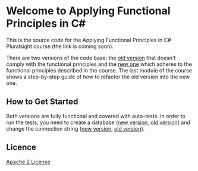 Welcome to Applying Functional Principles in C#
=====================

This is the source code for the Applying Functional Principles in C# Pluralsight course (the link is coming soon).

There are two versions of the code base: the [old version][L5] that doesn't comply with the functional principles and the [new one][L6] which adheres to the functional principles described in the course. The last module of the course shows a step-by-step guide of how to refactor the old version into the new one.

How to Get Started
--------------

Both versions are fully functional and covered with auto-tests. In order to run the tests, you need to create a database ([new version][L21], [old version][L22]) and change the connection string ([new version][L31], [old version][L32]).

Licence
--------------
[Apache 2 License][L1]

[L21]: New/DBCreationScriptRefactored.txt
[L22]: New/DBCreationScriptNonRefactored.txt
[L31]: New/CustomerManagement.Tests/Integration/Tests.cs
[L32]: Old/CustomerManagement.Tests/Integration/Tests.cs
[L1]: http://www.apache.org/licenses/LICENSE-2.0
[L5]: Old
[L6]: New
